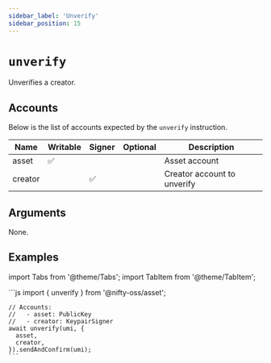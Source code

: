 ```yaml
---
sidebar_label: 'Unverify'
sidebar_position: 15
---
```


# `unverify`

Unverifies a creator.

## Accounts

Below is the list of accounts expected by the `unverify` instruction.

| Name             | Writable | Signer | Optional | Description |
|------------------|----------|--------|----------|-------------|
| asset            | ✅       |        |          | Asset account |
| creator          |          | ✅     |          | Creator account to unverify |

## Arguments

None.

## Examples

import Tabs from '@theme/Tabs';
import TabItem from '@theme/TabItem';

<Tabs>
  <TabItem value="javascript" label="JavaScript" default>
    ```js
    import { unverify } from '@nifty-oss/asset';

    // Accounts:
    //   - asset: PublicKey
    //   - creator: KeypairSigner
    await unverify(umi, {
      asset,
      creator,
    }).sendAndConfirm(umi);
    ```
  </TabItem>
</Tabs>
